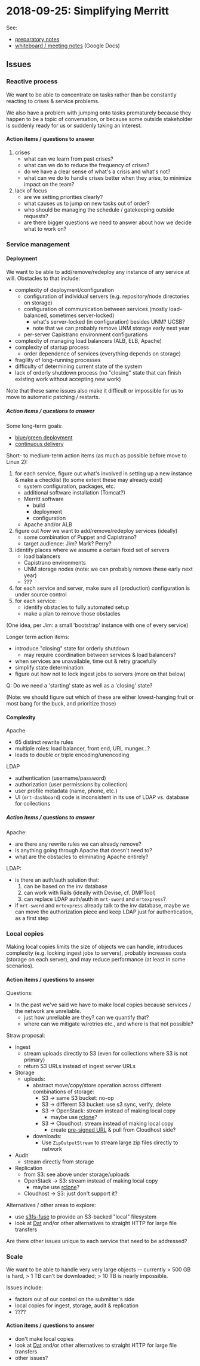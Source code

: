 # 2018-09-25: Simplifying Merritt

See:

- [preparatory notes](2018-09-24-simplifying-merritt-prep.md)
- [whiteboard / meeting notes](https://docs.google.com/document/d/1-45bYKxiyDlJx5LrJIbMdPzPYXX8ALon6sQDVspIJLM/edit) (Google Docs)

## Issues

### Reactive process

We want to be able to concentrate on tasks rather than be constantly
reacting to crises & service problems.

We also have a problem with jumping onto tasks prematurely because
they happen to be a topic of conversation, or because some outside
stakeholder is suddenly ready for us or suddenly taking an interest.

#### Action items / questions to answer

1. crises
   - what can we learn from past crises?
   - what can we do to reduce the frequency of crises?
   - do we have a clear sense of what's a crisis and what's not?
   - what can we do to handle crises better when they arise, to minimize
     impact on the team?
2. lack of focus
   - are we setting priorities clearly?
   - what causes us to jump on new tasks out of order?
   - who should be managing the schedule / gatekeeping outside requests?
   - are there bigger questions we need to answer about how we decide what
     to work on?

### Service management

#### Deployment

We want to be able to add/remove/redeploy any instance of any service at
will. Obstacles to that include:

- complexity of deployment/configuration
  - configuration of individual servers (e.g. repository/node directories on storage)
  - configuration of communication between services (mostly load-balanced, sometimes server-locked)
    - what's server-locked (in configuration) besides UNM? UCSB?
    - note that we can probably remove UNM storage early next year
  - per-server Capistrano environment configurations
- complexity of managing load balancers (ALB, ELB, Apache)
- complexity of startup process
  - order dependence of services (everything depends on storage)
- fragility of long-running processes
- difficulty of determining current state of the system
- lack of orderly shutdown process (no "closing" state that can finish
  existing work without accepting new work)

Note that these same issues also make it difficult or impossible for us to
move to automatic patching / restarts.

##### Action items / questions to answer

Some long-term goals:

- [blue/green deployment](https://martinfowler.com/bliki/BlueGreenDeployment.html)
- [continuous delivery](https://martinfowler.com/bliki/ContinuousDelivery.html)

Short- to medium-term action items (as much as possible before move to Linux 2):

1. for each service, figure out what's involved in setting up a new instance
   & make a checklist (to some extent these may already exist)
   - system configuration, packages, etc.
   - additional software installation (Tomcat?)
   - Merritt software
     - build
     - deployment
     - configuration
   - Apache and/or ALB
2. figure out *how* we want to add/remove/redeploy services (ideally)
   - some combination of Puppet and Capistrano?
   - target audience: Jim? Mark? Perry?
3. identify places where we assume a certain fixed set of servers
   - load balancers
   - Capistrano environments
   - UNM storage nodes (note: we can probably remove these early next year)
   - ???
4. for each service and server, make sure all (production) configuration is
   under source control
5. for each service:
   - identify obstacles to fully automated setup
   - make a plan to remove those obstacles

(One idea, per Jim: a small 'bootstrap' instance with one of every service)

Longer term action items:

- introduce "closing" state for orderly shutdown
  - may require coordination between services & load balancers?
- when services are unavailable, time out & retry gracefully
- simplify state determination
- figure out how not to lock ingest jobs to servers (more on that below)

Q: Do we need a 'starting' state as well as a 'closing' state?

(Note: we should figure out which of these are either lowest-hanging fruit or most
bang for the buck, and prioritize those)

#### Complexity

Apache

- 65 distinct rewrite rules
- multiple roles: load balancer, front end, URL munger...?
- leads to double or triple encoding/unencoding

LDAP

- authentication (username/password)
- authorization (user permissions by collection)
- user profile metadata (name, phone, etc.)
- UI (`mrt-dashboard`) code is inconsistent in its use of LDAP vs. database for collections

##### Action items / questions to answer

Apache:

- are there any rewrite rules we can already remove?
- is anything going through Apache that doesn't need to?
- what are the obstacles to eliminating Apache entirely?

LDAP:

- is there an auth/auth solution that:
  1. can be based on the inv database
  2. can work with Rails (ideally with Devise, cf. DMPTool)
  3. can replace LDAP auth/auth in `mrt-sword` and `mrtexpress`?
- if `mrt-sword` and `mrtexpress` already talk to the inv database,
  maybe we can move the authorization piece and keep LDAP just for
  authentication, as a first step

### Local copies

Making local copies limits the size of objects we can handle, introduces
complexity (e.g. locking ingest jobs to servers), probably increases costs
(storage on each server), and may reduce performance (at least in some
scenarios).

#### Action items / questions to answer

Questions:

- In the past we've said we have to make local copies because services / the network are
  unreliable.
  - just how unreliable are they? can we quantify that?
  - where can we mitigate w/retries etc., and where is that not possible?

Straw proposal:

- Ingest
  - stream uploads directly to S3 (even for collections where S3 is not primary)
  - return S3 URLs instead of ingest server URLs
- Storage
  - uploads:
    - abstract move/copy/store operation across different combinations of storage:
      - S3 -> same S3 bucket: no-op
      - S3 -> different S3 bucket: use s3 sync, verify, delete
      - S3 -> OpenStack: stream instead of making local copy
        - maybe use [rclone](https://rclone.org/)?
      - S3 -> Cloudhost: stream instead of making local copy
        - create [pre-signed URL](https://docs.aws.amazon.com/AmazonS3/latest/dev/ShareObjectPreSignedURL.html)
          & pull from Cloudhost side?
    - downloads:
      - Use `ZipOutputStream` to stream large zip files directly to network
- Audit
  - stream directly from storage
- Replication
  - from S3: see above under storage/uploads
  - OpenStack -> S3: stream instead of making local copy
    - maybe use [rclone](https://rclone.org/)?
  - Cloudhost -> S3: just don't support it?

Alternatives / other areas to explore:

- use [s3fs-fuse](https://github.com/s3fs-fuse/s3fs-fuse/wiki/Fuse-Over-Amazon)
  to provide an S3-backed "local" filesystem
- look at [Dat](http://datproject.org/) and/or other alternatives to straight HTTP
  for large file transfers

Are there other issues unique to each service that need to be addressed?

### Scale

We want to be able to handle very very large objects -- currently > 500 GB
is hard, > 1 TB can't be downloaded; > 10 TB is nearly impossible.

Issues include:

- factors out of our control on the submitter's side
- local copies for ingest, storage, audit & replication
- ????

#### Action items / questions to answer

- don't make local copies
- look at [Dat](http://datproject.org/) and/or other alternatives to straight HTTP
  for large file transfers
- other issues?

